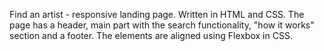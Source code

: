 Find an artist - responsive landing page. Written in HTML and CSS. The page has a header, main part with the search functionality, "how it works" section and a footer. The elements are aligned using Flexbox in CSS.
